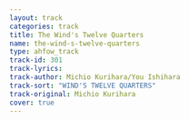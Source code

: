 ```yaml
---
layout: track
categories: track
title: The Wind's Twelve Quarters
name: the-wind-s-twelve-quarters
type: ahfow_track
track-id: 301
track-lyrics: 
track-author: Michio Kurihara/You Ishihara
track-sort: "WIND'S TWELVE QUARTERS"
track-original: Michio Kurihara
cover: true
---
```

